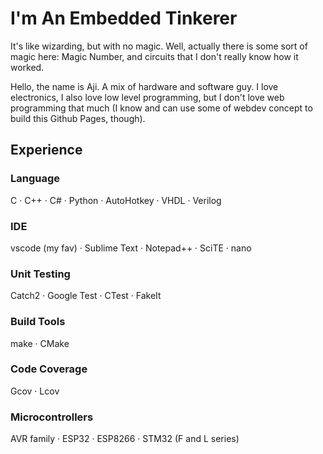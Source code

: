# I'm An Embedded Tinkerer

It's like wizarding, but with no magic. Well, actually there is some sort of magic 
here: Magic Number, and circuits that I don't really know how it worked.

Hello, the name is Aji. A mix of hardware and software guy. I love electronics, I also
love low level programming, but I don't love web programming that much (I know and can use some of webdev concept to build this Github Pages, though).

## Experience

### Language
C · C++ · C# · Python · AutoHotkey · VHDL · Verilog

### IDE
vscode (my fav) · Sublime Text · Notepad++ · SciTE · nano

### Unit Testing
Catch2 · Google Test · CTest · FakeIt

### Build Tools
make · CMake

### Code Coverage
Gcov · Lcov

### Microcontrollers
AVR family · ESP32 · ESP8266 · STM32 (F and L series)